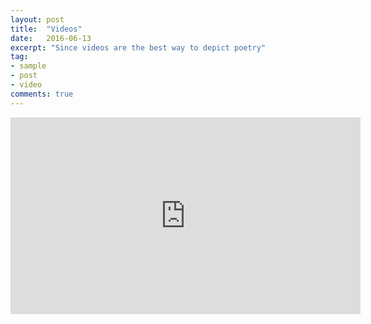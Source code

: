 ```yaml
---
layout: post
title:  "Videos"
date:   2016-06-13
excerpt: "Since videos are the best way to depict poetry"
tag:
- sample
- post
- video
comments: true
---
```

<iframe width="560" height="315" src="https://youtu.be/hMR0WZo8PTk" frameborder="0"> </iframe>


